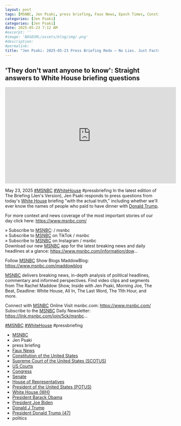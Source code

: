```yaml
---
layout: post
tags: [MSNBC, Jen Psaki, press briefing, Faux News, Epoch Times, Constitution of the United States, Supreme Court of the United States (SCOTUS), US Courts, Congress, Senate, House of Representatives, President of the United States (POTUS), White House (WH), President Barack Obama, President Joe Biden, Donald J Trump, President Donald Trump (47), politics]
categories: [Jen Psaki]
categories: [Jen Psaki]
date: 2025-05-23 7:12 AM
#excerpt: ''
#image: 'BASEURL/assets/blog/img/.png'
#description:
#permalink:
title: "Jen Psaki: 2025-05-23 Press Briefing Redo – No Lies. Just Facts"
---
```



## 'They don't want anyone to know': Straight answers to White House briefing questions

<iframe width="560" height="315" src="https://www.youtube.com/embed/XrJyPewervA?si=uTcDnr38BLk-9jIO" title="YouTube video player" frameborder="0" allow="accelerometer; autoplay; clipboard-write; encrypted-media; gyroscope; picture-in-picture; web-share" referrerpolicy="strict-origin-when-cross-origin" allowfullscreen></iframe>

May 23, 2025  [#MSNBC](https://www.msnbc.com/) [#WhiteHouse](https://www.whitehouse.gov/) #pressbriefing
In the latest edition of The Briefing (Jen's Version), Jen Psaki responds to press questions from today's [White House](https://www.whitehouse.gov/) briefing "with the actual truth," including whether we'll ever know the names of people who paid to have dinner with [Donald Trump](https://www.donaldjtrump.com/).

For more context and news coverage of the most important stories of our day click here: https://www.msnbc.com/

» Subscribe to [MSNBC](https://www.msnbc.com/):    / msnbc  
» Subscribe to [MSNBC](https://www.msnbc.com/) on TikTok   / msnbc   
» Subscribe to [MSNBC](https://www.msnbc.com/) on Instagram   / msnbc   
Download our new [MSNBC](https://www.msnbc.com/) app for the latest breaking news and daily headlines at a glance: https://www.msnbc.com/information/dow...

Follow [MSNBC](https://www.msnbc.com/) Show Blogs 
MaddowBlog: https://www.msnbc.com/maddowblog

[MSNBC](https://www.msnbc.com/) delivers breaking news, in-depth analysis of political headlines, commentary and informed perspectives. Find video clips and segments from The Rachel Maddow Show, Inside with Jen Psaki, Morning Joe, The Beat, Deadline: White House, All In, The Last Word, The 11th Hour, and more.

Connect with [MSNBC](https://www.msnbc.com/) Online 
Visit msnbc.com: https://www.msnbc.com/ 
Subscribe to the [MSNBC](https://www.msnbc.com/) Daily Newsletter: https://link.msnbc.com/join/5ck/msnbc...

[#MSNBC](https://www.msnbc.com/) [#WhiteHouse](https://www.whitehouse.gov/) #pressbriefing

- [MSNBC](https://www.msnbc.com/)
- Jen Psaki
- press briefing 
- [Faux News](https://www.foxnews.com/)
- [Constitution of the United States](https://constitution.congress.gov/)
- [Supreme Court of the United States (SCOTUS)](https://www.supremecourt.gov/)
- [US Courts](https://www.uscourts.gov/)
- [Congress](https://www.congress.gov/)
- [Senate](https://www.senate.gov/)
- [House of Representatives](https://www.house.gov/)
- [President of the United States (POTUS)](www.whitehouse.gov/)
- [White House (WH)](https://www.whitehouse.gov/)
- [President Barack Obama](https://obamawhitehouse.archives.gov/)
- [President Joe Biden](https://bidenwhitehouse.archives.gov/)
- [Donald J Trump](https://www.donaldjtrump.com/)
- [President Donald Trump (47)](https://www.whitehouse.gov/administration/donald-j-trump/)
- politics 
